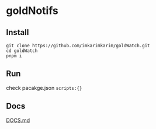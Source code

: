 # goldNotifs

## Install

```shell
git clone https://github.com/imkarimkarim/goldWatch.git
cd goldWatch
pnpm i
```

## Run

check pacakge.json `scripts:{}`

## Docs

[DOCS.md](DOCS.md)
